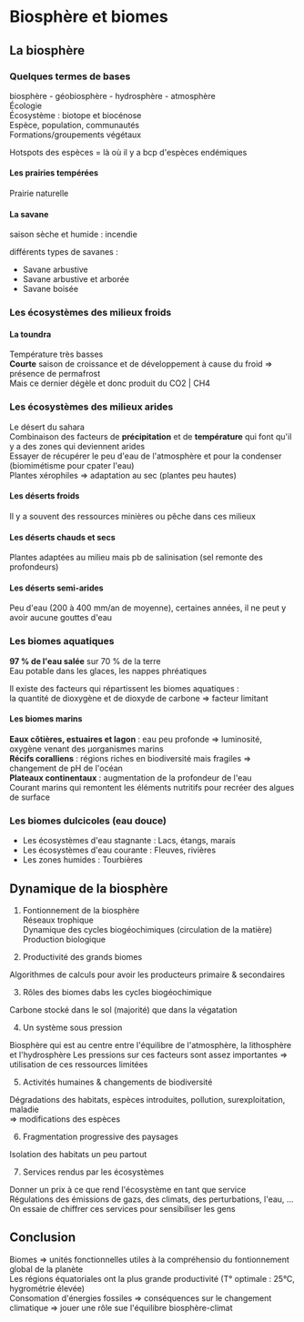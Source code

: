 # Biosphère et biomes
## La biosphère
### Quelques termes de bases

biosphère - géobiosphère - hydrosphère - atmosphère  
Écologie  
Écosystème : biotope et biocénose  
Espèce, population, communautés  
Formations/groupements végétaux  

Hotspots des espèces = là où il y a bcp d'espèces endémiques  

#### Les prairies tempérées  

Prairie naturelle

#### La savane

saison sèche et humide : incendie  

différents types de savanes :  
- Savane arbustive  
- Savane arbustive et arborée  
- Savane boisée  

### Les écosystèmes des milieux froids 

#### La toundra  

Température très basses  
**Courte** saison de croissance et de développement à cause du froid => présence de permafrost  
Mais ce dernier dégèle et donc produit du CO2 | CH4  

### Les écosystèmes des milieux arides  

Le désert du sahara  
Combinaison des facteurs de **précipitation** et de **température** qui font qu'il y a des zones qui deviennent arides  
Essayer de récupérer le peu d'eau de l'atmosphère et pour la condenser (biomimétisme pour cpater l'eau)  
Plantes xérophiles => adaptation au sec (plantes peu hautes)  

#### Les déserts froids  

Il y a souvent des ressources minières ou pêche dans ces milieux  

#### Les déserts chauds et secs  

Plantes adaptées au milieu mais pb de salinisation (sel remonte des profondeurs)  

#### Les déserts semi-arides  

Peu d'eau (200 à 400 mm/an de moyenne), certaines années, il ne peut y avoir aucune gouttes d'eau    

### Les biomes aquatiques  

**97 % de l'eau salée** sur 70 % de la terre  
Eau potable dans les glaces, les nappes phréatiques  

Il existe des facteurs qui répartissent les biomes aquatiques :  
la quantité de dioxygène et de dioxyde de carbone => facteur limitant  

#### Les biomes marins  

**Eaux côtières, estuaires et lagon** : eau peu profonde => luminosité, oxygène venant des µorganismes marins  
**Récifs coralliens** : régions riches en biodiversité mais fragiles => changement de pH de l'océan  
**Plateaux continentaux** : augmentation de la profondeur de l'eau  
Courant marins qui remontent les éléments nutritifs pour recréer des algues de surface  

### Les biomes dulcicoles (eau douce)  

- Les écosystèmes d'eau stagnante :
	Lacs, étangs, marais  
- Les écosystèmes d'eau courante : 
	Fleuves, rivières  
- Les zones humides : 
	Tourbières  

## Dynamique de la biosphère  

1. Fontionnement de la biosphère  
Réseaux trophique  
Dynamique des cycles biogéochimiques (circulation de la matière)  
Production biologique  

2. Productivité des grands biomes  

Algorithmes de calculs pour avoir les producteurs primaire & secondaires  

3. Rôles des biomes dabs les cycles biogéochimique  

Carbone stocké dans le sol (majorité) que dans la végatation  

4. Un système sous pression  

Biosphère qui est au centre entre l'équilibre de l'atmosphère, la lithosphère et l'hydrosphère
Les pressions sur ces facteurs sont assez importantes => utilisation de ces ressources limitées  

5. Activités humaines & changements de biodiversité  

Dégradations des habitats, espèces introduites, pollution, surexploitation, maladie  
=> modifications des espèces  

6. Fragmentation progressive des paysages  

Isolation des habitats un peu partout  

7. Services rendus par les écosystèmes  

Donner un prix à ce que rend l'écosystème en tant que service   
Régulations des émissions de gazs, des climats, des perturbations, l'eau, …  
On essaie de chiffrer ces services pour sensibiliser les gens  

## Conclusion  

Biomes => unités fonctionnelles utiles à la compréhensio du fontionnement global de la planète  
Les régions équatoriales ont la plus grande productivité (T° optimale : 25°C, hygrométrie élevée)  
Consomation d'énergies fossiles => conséquences sur le changement climatique => jouer une rôle sue l'équilibre biosphère-climat  

